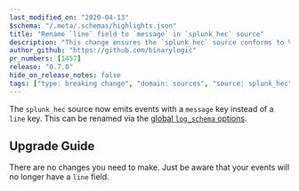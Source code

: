 ```yaml
---
last_modified_on: "2020-04-13"
$schema: "/.meta/.schemas/highlights.json"
title: "Rename `line` field to `message` in `splunk_hec` source"
description: "This change ensures the `splunk_hec` source conforms to Vector's schema"
author_github: "https://github.com/binarylogic"
pr_numbers: [1457]
release: "0.7.0"
hide_on_release_notes: false
tags: ["type: breaking change", "domain: sources", "source: splunk_hec"]
---
```


The `splunk_hec` source now emits events with a `message` key instead of a
`line` key. This can be renamed via the [global `log_schema`
options][docs.reference.global-options#log_schema].

## Upgrade Guide

There are no changes you need to make. Just be aware that your events will
no longer have a `line` field.

[docs.reference.global-options#log_schema]: /docs/reference/global-options/#log_schema
